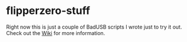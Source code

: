 # flipperzero-stuff
Right now this is just a couple of BadUSB scripts I wrote just to try it out.
Check out the [Wiki](https://github.com/heavymetalhero/flipperzero-stuff/wiki) for more information.
